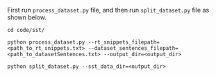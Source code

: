 First run `process_dataset.py` file, and then run `split_dataset.py` file as shown below.

```
cd code/sst/

python process_dataset.py --rt_snippets_filepath=<path_to_rt_snippets.txt> --dataset_sentences_filepath=<path_to_datasetSentences.txt> --output_dir=<output_dir>

python split_dataset.py --sst_data_dir=<output_dir>
```

